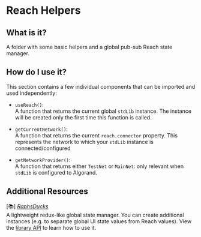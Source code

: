 # Reach Helpers

## What is it?
A folder with some basic helpers and a global pub-sub Reach state manager.

## How do I use it?
This section contains a few individual components that can be imported and used independently: 

* `useReach()`:\
  A function that returns the current global `stdLib` instance. The instance will be created only the first time this function is called.

* `getCurrentNetwork()`:\
  A function that returns the current `reach.connector` property. This represents the network to which your `stdLib` instance is connected/configured

* `getNetworkProvider()`:\
  A function that returns either `TestNet` or `MainNet`: only relevant when `stdLib` is configured to Algorand.

## Additional Resources
  [📚] [*RaphsDucks*](https://www.npmjs.com/package/@jackcom/raphsducks)\
  A lightweight redux-like global state manager. You can create additional instances (e.g. to separate global UI state values from Reach values). View the [library API](https://www.npmjs.com/package/@jackcom/raphsducks#reference) to learn how to use it.
